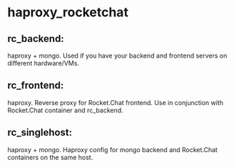 # haproxy_rocketchat

## rc_backend:
haproxy + mongo.  Used if you have your backend and frontend servers on different hardware/VMs.

## rc_frontend:
haproxy. Reverse proxy for Rocket.Chat frontend.  Use in conjunction with Rocket.Chat container and rc_backend.

## rc_singlehost:
haproxy + mongo.  Haproxy config for mongo backend and Rocket.Chat containers on the same host.
